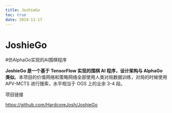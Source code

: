 ```yaml
---
title: JoshieGo
toc: true
date: 2019-11-17
---
```

# JoshieGo

\#仿AlphaGo实现的AI围棋程序



**JoshieGo 是一个基于 TensorFlow 实现的围棋 AI 程序，设计架构与 AlphaGo 类似**。本项目的价值网络和策略网络全部使用人类对局数据训练，对局的时候使用 APV-MCTS 进行搜索，水平相当于 OGS 上的业余 3-4 段。

项目链接

https://github.com/HardcoreJosh/JoshieGo
